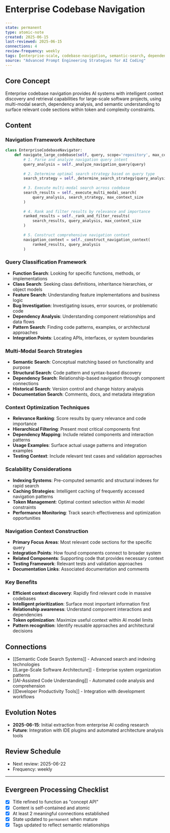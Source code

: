 # Enterprise Codebase Navigation

```yaml
---
state: permanent
type: atomic-note
created: 2025-06-15
last-reviewed: 2025-06-15
connections: 4
review-frequency: weekly
tags: [enterprise-scale, codebase-navigation, semantic-search, dependency-analysis, context-management]
source: "Advanced Prompt Engineering Strategies for AI Coding"
---
```

## Core Concept

Enterprise codebase navigation provides AI systems with intelligent context discovery and retrieval capabilities for large-scale software projects, using multi-modal search, dependency analysis, and semantic understanding to surface relevant code sections within token and complexity constraints.

## Content

### Navigation Framework Architecture
```python
class EnterpriseCodebaseNavigator:
    def navigate_large_codebase(self, query, scope='repository', max_context_size=16000):
        # 1. Parse and analyze navigation query intent
        query_analysis = self._analyze_navigation_query(query)
        
        # 2. Determine optimal search strategy based on query type
        search_strategy = self._determine_search_strategy(query_analysis, scope)
        
        # 3. Execute multi-modal search across codebase
        search_results = self._execute_multi_modal_search(
            query_analysis, search_strategy, max_context_size
        )
        
        # 4. Rank and filter results by relevance and importance
        ranked_results = self._rank_and_filter_results(
            search_results, query_analysis, max_context_size
        )
        
        # 5. Construct comprehensive navigation context
        navigation_context = self._construct_navigation_context(
            ranked_results, query_analysis
        )
```

### Query Classification Framework
- **Function Search**: Looking for specific functions, methods, or implementations
- **Class Search**: Seeking class definitions, inheritance hierarchies, or object models
- **Feature Search**: Understanding feature implementations and business logic
- **Bug Investigation**: Investigating issues, error sources, or problematic code
- **Dependency Analysis**: Understanding component relationships and data flows
- **Pattern Search**: Finding code patterns, examples, or architectural approaches
- **Integration Points**: Locating APIs, interfaces, or system boundaries

### Multi-Modal Search Strategies
- **Semantic Search**: Conceptual matching based on functionality and purpose
- **Structural Search**: Code pattern and syntax-based discovery
- **Dependency Search**: Relationship-based navigation through component connections
- **Historical Search**: Version control and change history analysis
- **Documentation Search**: Comments, docs, and metadata integration

### Context Optimization Techniques
- **Relevance Ranking**: Score results by query relevance and code importance
- **Hierarchical Filtering**: Present most critical components first
- **Dependency Mapping**: Include related components and interaction patterns
- **Usage Examples**: Surface actual usage patterns and integration examples
- **Testing Context**: Include relevant test cases and validation approaches

### Scalability Considerations
- **Indexing Systems**: Pre-computed semantic and structural indexes for rapid search
- **Caching Strategies**: Intelligent caching of frequently accessed navigation patterns
- **Token Management**: Optimal context selection within AI model constraints
- **Performance Monitoring**: Track search effectiveness and optimization opportunities

### Navigation Context Construction
- **Primary Focus Areas**: Most relevant code sections for the specific query
- **Integration Points**: How found components connect to broader system
- **Related Components**: Supporting code that provides necessary context
- **Testing Framework**: Relevant tests and validation approaches
- **Documentation Links**: Associated documentation and comments

### Key Benefits
- **Efficient context discovery**: Rapidly find relevant code in massive codebases
- **Intelligent prioritization**: Surface most important information first
- **Relationship awareness**: Understand component interactions and dependencies
- **Token optimization**: Maximize useful context within AI model limits
- **Pattern recognition**: Identify reusable approaches and architectural decisions

## Connections

- [[Semantic Code Search Systems]] - Advanced search and indexing technologies
- [[Large-Scale Software Architecture]] - Enterprise system organization patterns
- [[AI-Assisted Code Understanding]] - Automated code analysis and comprehension
- [[Developer Productivity Tools]] - Integration with development workflows

## Evolution Notes

- **2025-06-15**: Initial extraction from enterprise AI coding research
- **Future**: Integration with IDE plugins and automated architecture analysis tools

## Review Schedule

- Next review: 2025-06-22
- Frequency: weekly

---

## Evergreen Processing Checklist

- [x] Title refined to function as "concept API"
- [x] Content is self-contained and atomic
- [x] At least 2 meaningful connections established
- [x] State updated to `permanent` when mature
- [x] Tags updated to reflect semantic relationships